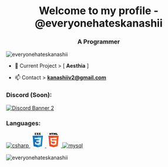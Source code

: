 <h1 align="center">Welcome to my profile - @everyonehateskanashii</h1>
<h3 align="center">A Programmer</h3>

<p align="left"> <img src="https://komarev.com/ghpvc/?username=everyonehateskanashii&label=Profile%20views&color=0e75b6&style=flat" alt="everyonehateskanashii" /> </p>

- 🔭 Current Project > [ **Aesthia** ]

- 📫 Contact > **kanashiiv2@gmail.com**

<h3 align="left">Discord (Soon):</h3>
<p align="left">
<a href="https://discord.gg/Z3BdBZMQCX"><img src="https://discordapp.com/api/guilds/1305665091772878918/widget.png?style=banner2" alt="Discord Banner 2"/></a>
</p>

<h3 align="left">Languages:</h3>
<p align="left"> <a href="https://www.w3schools.com/cs/" target="_blank" rel="noreferrer"> <img src="https://upload.wikimedia.org/wikipedia/commons/c/cf/Lua-Logo.svg" alt="csharp" width="40" height="40"/> </a> <a href="https://www.w3schools.com/css/" target="_blank" rel="noreferrer"> <img src="https://raw.githubusercontent.com/devicons/devicon/master/icons/css3/css3-original-wordmark.svg" alt="css3" width="40" height="40"/> </a> <a href="https://www.w3.org/html/" target="_blank" rel="noreferrer"> <img src="https://raw.githubusercontent.com/devicons/devicon/master/icons/html5/html5-original-wordmark.svg" alt="html5" width="40" height="40"/> </a> <a href="https://www.mysql.com/" target="_blank" rel="noreferrer"> <img src="https://upload.wikimedia.org/wikipedia/commons/b/ba/Javascript_badge.svg" alt="mysql" width="40" height="40"/> </a> </p>

<p><img align="center" src="https://github-readme-stats.vercel.app/api/top-langs?username=everyonehateskanashii&show_icons=true&locale=en&layout=compact" alt="everyonehateskanashii" /></p>
